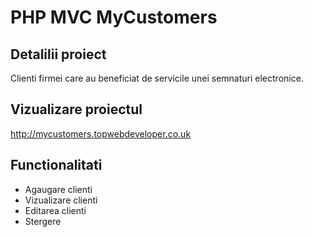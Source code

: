 # PHP MVC MyCustomers
## Detalilii proiect

Clienti firmei care au beneficiat de servicile unei semnaturi electronice.

## Vizualizare proiectul
http://mycustomers.topwebdeveloper.co.uk

## Functionalitati
- Agaugare clienti
- Vizualizare clienti
- Editarea clienti
- Stergere
